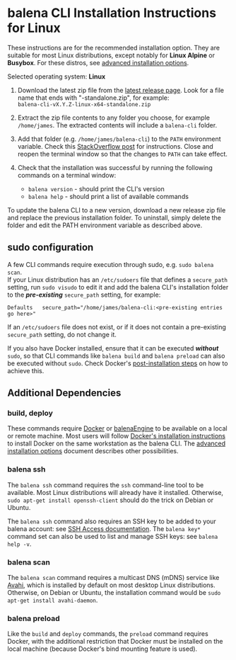 # balena CLI Installation Instructions for Linux

These instructions are for the recommended installation option. They are suitable for most Linux
distributions, except notably for **Linux Alpine** or **Busybox**. For these distros, see [advanced
installation options](./INSTALL-ADVANCED.md).

Selected operating system: **Linux**

1. Download the latest zip file from the [latest release
   page](https://github.com/balena-io/balena-cli/releases/latest). Look for a file name that ends
   with "-standalone.zip", for example:  
   `balena-cli-vX.Y.Z-linux-x64-standalone.zip`

2. Extract the zip file contents to any folder you choose, for example `/home/james`.
   The extracted contents will include a `balena-cli` folder.

3. Add that folder (e.g. `/home/james/balena-cli`) to the `PATH` environment variable.
   Check this [StackOverflow
   post](https://stackoverflow.com/questions/14637979/how-to-permanently-set-path-on-linux-unix)
   for instructions. Close and reopen the terminal window so that the changes to `PATH`
   can take effect.

4. Check that the installation was successful by running the following commands on a
   terminal window:  
   * `balena version` - should print the CLI's version
   * `balena help` - should print a list of available commands

To update the balena CLI to a new version, download a new release zip file and replace the previous
installation folder. To uninstall, simply delete the folder and edit the PATH environment variable
as described above.

## sudo configuration

A few CLI commands require execution through sudo, e.g. `sudo balena scan`.  
If your Linux distribution has an `/etc/sudoers` file that defines a `secure_path`
setting, run `sudo visudo` to edit it and add the balena CLI's installation folder to
the ***pre-existing*** `secure_path` setting, for example:

```text
Defaults   secure_path="/home/james/balena-cli:<pre-existing entries go here>"
```

If an `/etc/sudoers` file does not exist, or if it does not contain a pre-existing
`secure_path` setting, do not change it.

If you also have Docker installed, ensure that it can be executed ***without*** `sudo`, so that
CLI commands like `balena build` and `balena preload` can also be executed without `sudo`.
Check Docker's [post-installation
steps](https://docs.docker.com/engine/install/linux-postinstall/) on how to achieve this.

## Additional Dependencies

### build, deploy

These commands require [Docker](https://docs.docker.com/install/overview/) or
[balenaEngine](https://www.balena.io/engine/) to be available on a local or remote
machine. Most users will follow [Docker's installation
instructions](https://docs.docker.com/install/overview/) to install Docker on the same
workstation as the balena CLI. The [advanced installation
options](./INSTALL-ADVANCED.md#additional-dependencies) document describes other possibilities.

### balena ssh

The `balena ssh` command requires the `ssh` command-line tool to be available. Most Linux
distributions will already have it installed. Otherwise, `sudo apt-get install openssh-client`
should do the trick on Debian or Ubuntu.

The `balena ssh` command also requires an SSH key to be added to your balena account: see [SSH
Access documentation](https://www.balena.io/docs/learn/manage/ssh-access/). The `balena key*`
command set can also be used to list and manage SSH keys: see `balena help -v`.

### balena scan

The `balena scan` command requires a multicast DNS (mDNS) service like
[Avahi](https://en.wikipedia.org/wiki/Avahi_(software)), which is installed by default on most
desktop Linux distributions. Otherwise, on Debian or Ubuntu, the installation command would be
`sudo apt-get install avahi-daemon`.

### balena preload

Like the `build` and `deploy` commands, the `preload` command requires Docker, with the additional
restriction that Docker must be installed on the local machine (because Docker's bind mounting
feature is used).
